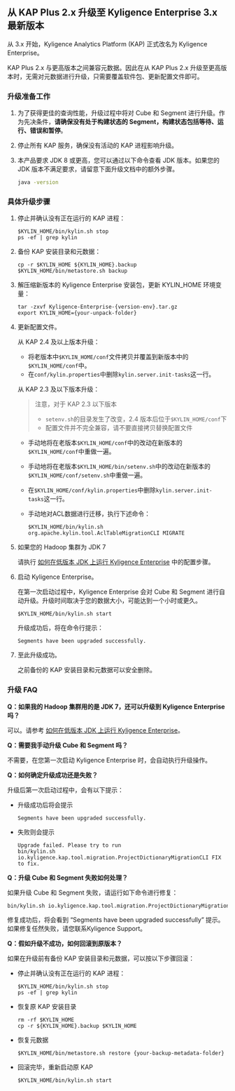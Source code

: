 ## 从 KAP Plus 2.x 升级至 Kyligence Enterprise 3.x 最新版本 ##

从 3.x 开始，Kyligence Analytics Platform (KAP) 正式改名为 Kyligence Enterprise。

KAP Plus 2.x 与更高版本之间兼容元数据。因此在从 KAP Plus 2.x 升级至更高版本时，无需对元数据进行升级，只需要覆盖软件包、更新配置文件即可。

### 升级准备工作 ###

1. 为了获得更佳的查询性能，升级过程中将对 Cube 和 Segment 进行升级。作为先决条件，**请确保没有处于构建状态的 Segment，构建状态包括等待、运行、错误和暂停**。

2. 停止所有 KAP 服务，确保没有活动的 KAP 进程影响升级。

3. 本产品要求 JDK 8 或更高，您可以通过以下命令查看 JDK 版本。如果您的 JDK 版本不满足要求，请留意下面升级文档中的额外步骤。

   ```bash
   java -version
   ```
### 具体升级步骤 ###

1. 停止并确认没有正在运行的 KAP 进程：

   ```shell
   $KYLIN_HOME/bin/kylin.sh stop
   ps -ef | grep kylin
   ```

2. 备份 KAP 安装目录和元数据：

   ```shell
   cp -r $KYLIN_HOME ${KYLIN_HOME}.backup
   $KYLIN_HOME/bin/metastore.sh backup
   ```

3. 解压缩新版本的 Kyligence Enterprise 安装包，更新 KYLIN_HOME 环境变量：

   ```shell
   tar -zxvf Kyligence-Enterprise-{version-env}.tar.gz
   export KYLIN_HOME={your-unpack-folder}
   ```

4. 更新配置文件。

   从 KAP 2.4 及以上版本升级：

   * 将老版本中`$KYLIN_HOME/conf`文件拷贝并覆盖到新版本中的 `$KYLIN_HOME/conf`中。
   * 在`conf/kylin.properties`中删除`kylin.server.init-tasks`这一行。 

   从 KAP 2.3 及以下版本升级：

   > 注意，对于 KAP 2.3 以下版本
   >    * `setenv.sh`的目录发生了改变，2.4 版本后位于`$KYLIN_HOME/conf`下
   >    * 配置文件并不完全兼容，请不要直接拷贝替换配置文件

   * 手动地将在老版本`$KYLIN_HOME/conf`中的改动在新版本的`$KYLIN_HOME/conf`中重做一遍。

   * 手动地将在老版本`$KYLIN_HOME/bin/setenv.sh`中的改动在新版本的`$KYLIN_HOME/conf/setenv.sh`中重做一遍。

   * 在`$KYLIN_HOME/conf/kylin.properties`中删除`kylin.server.init-tasks`这一行。 

   * 手动地对ACL数据进行迁移，执行下述命令：

     ```shell
     $KYLIN_HOME/bin/kylin.sh org.apache.kylin.tool.AclTableMigrationCLI MIGRATE
     ```

5. 如果您的 Hadoop 集群为 JDK 7

   请执行 [如何在低版本 JDK 上运行 Kyligence Enterprise](../installation/about_low_version_jdk.cn.md) 中的配置步骤。

6. 启动 Kyligence Enterprise。

   在第一次启动过程中，Kyligence Enterprise 会对 Cube 和 Segment 进行自动升级。升级时间取决于您的数据大小，可能达到一个小时或更久。

   ```shell
   $KYLIN_HOME/bin/kylin.sh start
   ```

   升级成功后，将在命令行提示：
   ```
   Segments have been upgraded successfully.
   ```

7. 至此升级成功。

   之前备份的 KAP 安装目录和元数据可以安全删除。

### 升级 FAQ ###

**Q：如果我的 Hadoop 集群用的是 JDK 7，还可以升级到 Kyligence Enterprise 吗？**

可以。请参考 [如何在低版本 JDK 上运行 Kyligence Enterprise](../installation/about_low_version_jdk.cn.md)。

**Q：需要我手动升级 Cube 和 Segment 吗？**

不需要，在您第一次启动 Kyligence Enterprise 时，会自动执行升级操作。

**Q：如何确定升级成功还是失败？**

升级后第一次启动过程中，会有以下提示：

   * 升级成功后将会提示

     ```
     Segments have been upgraded successfully.
     ```

   * 失败则会提示
     ```
     Upgrade failed. Please try to run
     bin/kylin.sh io.kyligence.kap.tool.migration.ProjectDictionaryMigrationCLI FIX
     to fix.
     ```

**Q：升级 Cube 和 Segment 失败如何处理？**

如果升级 Cube 和 Segment 失败，请运行如下命令进行修复：
```bash
bin/kylin.sh io.kyligence.kap.tool.migration.ProjectDictionaryMigrationCLI FIX
```
修复成功后，将会看到 “Segments have been upgraded successfully” 提示。如果修复任然失败，请您联系Kyligence Support。

**Q：假如升级不成功，如何回滚到原版本？**

如果在升级前有备份 KAP 安装目录和元数据，可以按以下步骤回滚：

   * 停止并确认没有正在运行的 KAP 进程：

     ```shell
     $KYLIN_HOME/bin/kylin.sh stop
     ps -ef | grep kylin
     ```

   * 恢复原 KAP 安装目录

     ```shell
     rm -rf $KYLIN_HOME
     cp -r ${KYLIN_HOME}.backup $KYLIN_HOME
     ```

   * 恢复元数据

     ```shell
     $KYLIN_HOME/bin/metastore.sh restore {your-backup-metadata-folder}
     ```

   * 回滚完毕，重新启动原 KAP

     ```shell
     $KYLIN_HOME/bin/kylin.sh start
     ```
